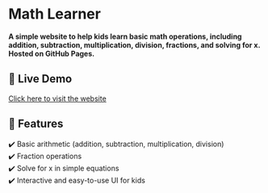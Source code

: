 # Math Learner

**A simple website to help kids learn basic math operations, including addition, subtraction, multiplication, division, fractions, and solving for x. Hosted on GitHub Pages.**

## 🚀 Live Demo

[Click here to visit the website](https://maxxnino.github.io/math/)

## 📌 Features

✔️ Basic arithmetic (addition, subtraction, multiplication, division)  
✔️ Fraction operations  
✔️ Solve for x in simple equations  
✔️ Interactive and easy-to-use UI for kids
